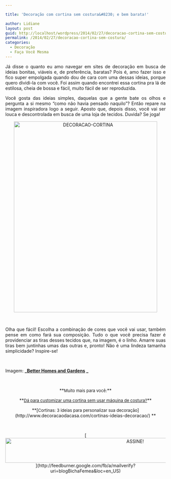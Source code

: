 ```yaml
---

title: 'Decoração com cortina sem costura&#8230; e bem barata!'

author: Lidiane
layout: post
guid: http://localhost/wordpress/2014/02/27/decoracao-cortina-sem-costura/
permalink: /2014/02/27/decoracao-cortina-sem-costura/
categories:
  - Decoração
  - Faça Você Mesma
---
```

<p style="text-align: justify;">
  Já disse o quanto eu amo navegar em sites de decoração em busca de ideias bonitas, viáveis e, de preferência, baratas? Pois é, amo fazer isso e fico super empolgada quando dou de cara com uma dessas ideias, porque quero dividi-la com você. Foi assim quando encontrei essa cortina pra lá de estilosa, cheia de bossa e fácil, muito fácil de ser reproduzida.
</p>

<p style="text-align: justify;">
  Você gosta das ideias simples, daquelas que a gente bate os olhos e pergunta a si mesmo “como não havia pensado naquilo”? Então repare na imagem inspiradora logo a seguir. Aposto que, depois disso, você vai ser louca e descontrolada em busca de uma loja de tecidos. Duvida? Se joga!
</p>

<!--more-->

<p align="center">
  <a href="http://www.trololodemulher.com.br/blog/wp-content/uploads/2014/02/DECORACAO-CORTINA.jpg"><img class="alignnone size-full wp-image-9939" src="http://www.trololodemulher.com.br/blog/wp-content/uploads/2014/02/DECORACAO-CORTINA.jpg" alt="DECORACAO-CORTINA" width="450" height="600" /></a>
</p>

&nbsp;

<p style="text-align: justify;">
  Olha que fácil! Escolha a combinação de cores que você vai usar, também pense em como fará sua composição. Tudo o que você precisa fazer é providenciar as tiras desses tecidos que, na imagem, é o linho. Amarre suas tiras bem juntinhas umas das outras e, pronto! Não é uma lindeza tamanha simplicidade? Inspire-se!
</p>

&nbsp;

Imagem: **_[Better Homes and Gardens](http://www.bhg.com/) _**

&nbsp;

<p align="center">
  **<span style="font-size: small;">Muito mais para você:</span>**
</p>

<p align="center">
  **<a href="http://www.trololodemulher.com.br/2012/07/18/cortina-decoracao/"><span style="font-size: small;">Dá para customizar uma cortina sem usar máquina de costura?</span></a>**
</p>

<p align="center">
  **[<span style="font-size: small;">Cortinas: 3 ideias para personalizar sua decoração</span>](http://www.decoracaodacasa.com/cortinas-ideias-decoracao/) **
</p>

&nbsp;

<p align="center">
  [<img class="alignnone size-full wp-image-10439" src="http://www.trololodemulher.com.br/blog/wp-content/uploads/2014/09/ASSINE.png" alt="ASSINE!" width="800" height="78" />](http://feedburner.google.com/fb/a/mailverify?uri=blogBichaFemea&loc=en_US) 
</p>